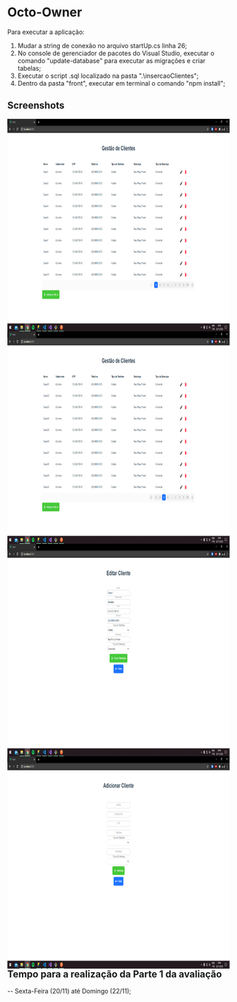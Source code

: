 # Octo-Owner

Para executar a aplicação:
  1. Mudar a string de conexão no arquivo startUp.cs linha 26;
  2. No console de gerenciador de pacotes do Visual Studio, executar o comando "update-database" para executar as migrações e criar tabelas;
  3. Executar o script .sql localizado na pasta ".\insercaoClientes";
  4. Dentro da pasta "front", executar em terminal o comando "npm install";


## Screenshots
<div>
  <img width="854" height="480" align="left" src="https://github.com/marceloliveira00/Octo-Owner/blob/master/screenshots/01.png">
  <img width="854" height="480" align="left" src="https://github.com/marceloliveira00/Octo-Owner/blob/master/screenshots/02.png">
  <img width="854" height="480" align="left" src="https://github.com/marceloliveira00/Octo-Owner/blob/master/screenshots/03.png">
  <img width="854" height="480" align="left" src="https://github.com/marceloliveira00/Octo-Owner/blob/master/screenshots/04.png">
</div>


## Tempo para a realização da Parte 1 da avaliação

-- Sexta-Feira (20/11) até Domingo (22/11);
